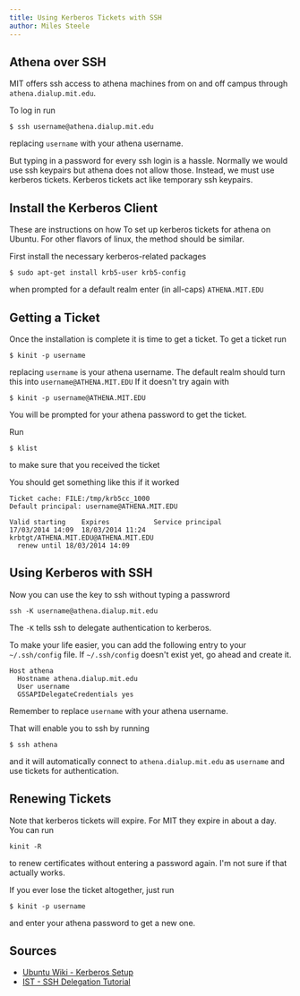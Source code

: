 ```yaml
---
title: Using Kerberos Tickets with SSH
author: Miles Steele
---
```


## Athena over SSH

MIT offers ssh access to athena machines from on
and off campus through `athena.dialup.mit.edu`.

To log in run

    $ ssh username@athena.dialup.mit.edu

replacing `username` with your athena username.

But typing in a password for every ssh login is a hassle.
Normally we would use ssh keypairs but athena does not allow those.
Instead, we must use kerberos tickets.
Kerberos tickets act like temporary ssh keypairs.

## Install the Kerberos Client

These are instructions on how To set up kerberos tickets for athena on Ubuntu.
For other flavors of linux, the method should be similar.

First install the necessary kerberos-related packages

    $ sudo apt-get install krb5-user krb5-config

when prompted for a default realm enter (in all-caps) `ATHENA.MIT.EDU`

<div></div><!--more-->

## Getting a Ticket

Once the installation is complete it is time to get a ticket.
To get a ticket run

    $ kinit -p username

replacing `username` is your athena username.
The default realm should turn this into `username@ATHENA.MIT.EDU`
If it doesn't try again with

    $ kinit -p username@ATHENA.MIT.EDU

You will be prompted for your athena password to get the ticket.

Run 

    $ klist

to make sure that you received the ticket

You should get something like this if it worked

    Ticket cache: FILE:/tmp/krb5cc_1000
    Default principal: username@ATHENA.MIT.EDU

    Valid starting    Expires           Service principal
    17/03/2014 14:09  18/03/2014 11:24  krbtgt/ATHENA.MIT.EDU@ATHENA.MIT.EDU
      renew until 18/03/2014 14:09

## Using Kerberos with SSH

Now you can use the key to ssh without typing a passwrord

    ssh -K username@athena.dialup.mit.edu

The `-K` tells ssh to delegate authentication to kerberos.

To make your life easier, you can add the following entry to your `~/.ssh/config` file.
If `~/.ssh/config` doesn't exist yet, go ahead and create it.

    Host athena
      Hostname athena.dialup.mit.edu
      User username
      GSSAPIDelegateCredentials yes

Remember to replace `username` with your athena username.

That will enable you to ssh by running

    $ ssh athena

and it will automatically connect to `athena.dialup.mit.edu`
as `username` and use tickets for authentication.

## Renewing Tickets

Note that kerberos tickets will expire. For MIT they expire in about a day.
You can run

    kinit -R

to renew certificates without entering a password again.
I'm not sure if that actually works.

If you ever lose the ticket altogether, just run

    $ kinit -p username

and enter your athena password to get a new one.


## Sources
- [Ubuntu Wiki - Kerberos Setup](https://help.ubuntu.com/community/Kerberos#Client_Configuration)
- [IST - SSH Delegation Tutorial](http://kb.mit.edu/confluence/pages/viewpage.action?pageId=4981397)
